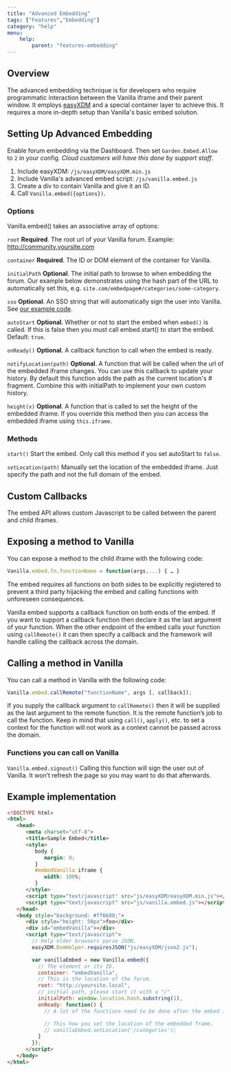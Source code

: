 ```yaml
---
title: "Advanced Embedding"
tags: ["Features","Embedding"]
category: "help"
menu:
    help:
        parent: "features-embedding"
---
```


## Overview

The advanced embedding technique is for developers who require programmatic interaction between the Vanilla iframe and their parent window. It employs [easyXDM](http://easyxdm.net/wp/) and a special container layer to achieve this. It requires a more in-depth setup than Vanilla's basic embed solution.

## Setting Up Advanced Embedding

Enable forum embedding via the Dashboard. Then set `Garden.Embed.Allow` to `2` in your config. _Cloud customers will have this done by support staff_.

1. Include easyXDM: `/js/easyXDM/easyXDM.min.js`
2. Include Vanilla's advanced embed script: `/js/vanilla.embed.js`
3. Create a div to contain Vanilla and give it an ID.
4. Call `Vanilla.embed({options})`.

### Options

Vanilla.embed() takes an associative array of options:

`root` **Required**. The root url of your Vanilla forum. Example: http://community.yoursite.com

`container` **Required**. The ID or DOM element of the container for Vanilla.

`initialPath` **Optional**. The initial path to browse to when embedding the forum. Our example below demonstrates using the hash part of the URL to automatically set this, e.g. `site.com/embedpage#/categories/some-category`. 

`sso` **Optional**. An SSO string that will automatically sign the user into Vanilla. See [our example code](https://github.com/vanillaforums/jsConnectPHP/blob/master/functions.jsconnect.php#L130).

`autoStart` **Optional**. Whether or not to start the embed when `embed()` is called. If this is false then you must call embed.start() to start the embed. Default: `true`.

`onReady()` **Optional**. A callback function to call when the embed is ready.

`notifyLocation(path)` **Optional**. A function that will be called when the url of the embedded iframe changes. You can use this callback to update your history. By default this function adds the path as the current location's # fragment. Combine this with initialPath to implement your own custom history.

`height(x)` **Optional**. A function that is called to set the height of the embedded iframe. If you override this method then you can access the embedded iframe using `this.iframe`.

### Methods

`start()` Start the embed. Only call this method if you set autoStart to `false`.

`setLocation(path)` Manually set the location of the embedded iframe. Just specify the path and not the full domain of the embed.

## Custom Callbacks

The embed API allows custom Javascript to be called between the parent and child iframes.

## Exposing a method to Vanilla

You can expose a method to the child iframe with the following code:

```javascript
Vanilla.embed.fn.functionName = function(args,...) { … }
```

The embed requires all functions on both sides to be explicitly registered to prevent a third party hijacking the embed and calling functions with unforeseen consequences.

Vanilla embed supports a callback function on both ends of the embed. If you want to support a callback function then declare it as the last argument of your function. When the other endpoint of the embed calls your function using `callRemote()` it can then specify a callback and the framework will handle calling the callback across the domain. 

## Calling a method in Vanilla

You can call a method in Vanilla with the following code:

```javascript
Vanilla.embed.callRemote("functionName", args [, callback]);
```

If you supply the callback argument to `callRemote()` then it will be supplied as the last argument to the remote function. It is the remote function’s job to call the function. Keep in mind that using `call()`, `apply()`, etc. to set a context for the function will not work as a context cannot be passed across the domain.

### Functions you can call on Vanilla

`Vanilla.embed.signout()` Calling this function will sign the user out of Vanilla. It won’t refresh the page so you may want to do that afterwards.

## Example implementation

```html
<!DOCTYPE html>
<html>
   <head>
   	  <meta charset="utf-8">
   	  <title>Sample Embed</title>
   	  <style>
         body {
            margin: 0;
         }
         #embedVanilla iframe {
            width: 100%;
         }
      </style>
      <script type="text/javascript" src="js/easyXDM/easyXDM.min.js"></script>
      <script type="text/javascript" src="js/vanilla.embed.js"></script>
   </head>
   <body style="background: #ff6600;">
      <div style="height: 50px">foo</div>
      <div id="embedVanilla"></div>
      <script type="text/javascript">
        // Help older browsers parse JSON.
        easyXDM.DomHelper.requiresJSON("js/easyXDM/json2.js");

        var vanillaEmbed = new Vanilla.embed({
          // The element or its ID.
          container: "embedVanilla",
          // This is the location of the forum.
          root: "http://yoursite.local",
          // initial path, please start it with a "/"
          initialPath: window.location.hash.substring(1),
          onReady: function() {
            // A lot of the functions need to be done after the embed is ready.

            // This how you set the location of the embedded frame.
            // vanillaEmbed.setLocation('/categories');
          }
        });
      </script>
   </body>
</html>
```
